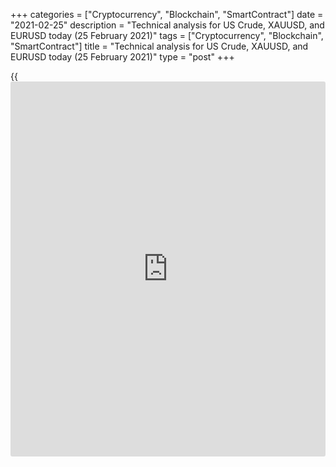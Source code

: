 +++
categories = ["Cryptocurrency", "Blockchain", "SmartContract"]
date = "2021-02-25"
description = "Technical analysis for US Crude, XAUUSD, and EURUSD today (25 February 2021)"
tags = ["Cryptocurrency", "Blockchain", "SmartContract"]
title = "Technical analysis for US Crude, XAUUSD, and EURUSD today (25 February 2021)"
type = "post"
+++

{{<iframe id="large-banner" src="https://www.bounty.group/#slide=18.0" width="100%" height="600" scrolling="no" style="border: 0px solid rgb(216, 221, 230); border-radius: 3px;">}}

2021-02-25

2021-02-25

Short-term analysis for oil, gold, and EURUSD for 25.02.2021Alex
Rodionov

I welcome my fellow traders! I have made a price forecast for US Crude,
XAUUSD, and EURUSD using a combination of margin zones methodology and
technical analysis. Based on the market analysis, I suggest entry
signals for intraday traders.

A new gold downward impulse started yesterday and continues now. The
target for sales according to the trend is Target Zone 2 [1759 - 1749].

The article covers the following subjects:

## Oil price forecast for today: USCrude analysis

Oil continues to set new highs while RSI highs are declining for the
third week in a row. These are signs of an overbought market. The
correction will start soon, probably after the price reaches Target Zone
6 [64.92 - 64.41].

In the chart of a shorter timeframe, oil reached the Target Zone [63.54
- 63.09]. Consolidation above will lead to a further rate growth to the
Gold Zone [65.58 - 65.35]. If the resistance is held, a correction to
the short-term uptrend [61.31 - 61.09] key support will occur.

After reaching the key support, it is profitable to look for purchases
according to the pattern with the target at the day's high. Sales
require a breakout of level 61.09 and closing of the US trading session
below.

### [USCrude][1] trading ideas for today:

Buy according to the pattern in Intermediary Zone [61.31 - 61.09].
TakeProfit: 63.54. StopLoss: according to the pattern rules.

* * *

## Gold price forecast for today: XAUUSD analysis

A new gold downward impulse started yesterday and continues now. The
target for sales according to the trend is Target Zone 2 [1759 - 1749].

The chart of a shorter timeframe shows a short-term downtrend and that
the sell pattern that was formed yesterday at the US trading session has
worked out. The target for sales is Target Zone [1775 - 1765].

Gold purchases are not relevant at the moment. They should be considered
only after the trend reversal up, and for this, the traders need to
break out the Intermediary Zone [1821 - 1815].

### [XAUUSD][2] trading ideas for today:

Hold sell trades entered in Intermediary Zone [1821 - 1815]. TakeProfit:
Target Zone [1775 - 1765]. StopLoss: 1813.

* * *

## Euro/Dollar forecast for today: EURUSD analysis

The euro prices entered the supply zone [1.2180 - 1.2150]. It is
profitable to look for a sell pattern in this area within the medium-
term downtrend. The target is the February low. The price needs to break
out the support of 1.2134 to form a pattern.

Yesterday the price entered the zone of good buy prices [1.2140 -
1.2136]. Consolidation below Additional Zone [1.2140 - 1.2136] did not
take place. Not a single trading session was able to be held in this
area. As a result, the short-term uptrend and the test of the Target
Zone [1.2200 - 1.2183] continue.

For further growth, it is required to break out the Target Zone and
consolidate higher. In this case, the target will be the Gold Zone
[1.2271 - 1.2263].

It will be relevant to sell the euro if the price breaks out Additional
Zone [1.2142 - 1.2138] downside. In this case, the price will drop to
the Intermediary Zone [1.2102 - 1.2094].

### [EURUSD][3] trading ideas for today:

Buy according to the pattern in Additional Zone [1.2142 - 1.2138].
TakeProfit: Target Zone [1.2200 - 1.2183]. StopLoss: according to the
pattern rules.

* * *

P.S. Did you like my article? Share it in social networks: it will be
the best “thank you" :)

Ask me questions and comment below. I’ll be glad to answer your
questions and give necessary explanations.

 **Useful links:**

  * I recommend trying to trade with a reliable broker [here][4]. The system allows you to trade by yourself or copy successful traders from all across the globe.
  * Use my promo-code BLOG for getting deposit bonus 50% on LiteForex platform. Just enter this code in the appropriate field while [depositing][5] your trading account.
  * Telegram chat for traders: <t.me/liteforexengchat>. We are sharing the signals and trading experience
  * Telegram channel with high-quality analytics, Forex reviews, training articles, and other useful things for traders <t.me/liteforex>

## Price chart of XAUUSD in real time mode

The content of this article reflects the author’s opinion and does not
necessarily reflect the official position of LiteForex. The material
published on this page is provided for informational purposes only and
should not be considered as the provision of investment advice for the
purposes of Directive 2004/39/EC.

Rate this article:

{{value}}

( {{count}} {{title}} )

   1. my.liteforex.com/trading?type=oil
   2. my.liteforex.com/trading/chart?symbol=XAUUSD&returnUrl=true
   3. my.liteforex.com/trading/chart?symbol=EURUSD&returnUrl=true
   4. my.liteforex.com/?category=analysts-opinions&slug=short-term-analysis-for-oil-gold-and-eurusd-for-25022021&openPopup=%2Fregistration%2Fpopup&utm_source=blog&utm_medium=article&utm_campaign=bonus
   5. my.liteforex.com/deposit/?category=analysts-opinions&slug=short-term-analysis-for-oil-gold-and-eurusd-for-25022021&promo_code=BLOG&utm_source=blog&utm_medium=article&utm_campaign=bonus
